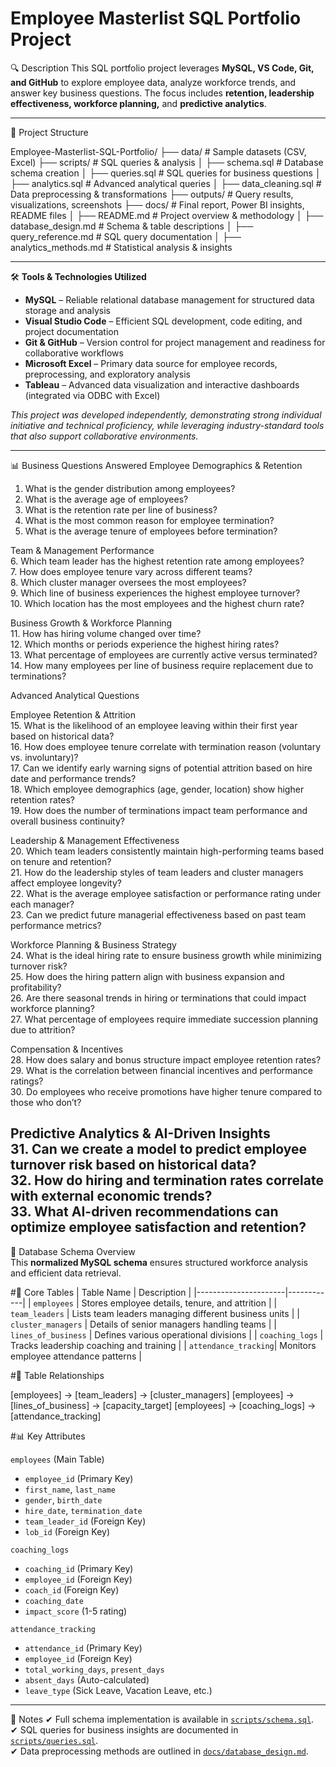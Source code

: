 # Employee Masterlist SQL Portfolio Project

 🔍 Description
This SQL portfolio project leverages **MySQL, VS Code, Git, and GitHub** to explore employee data, analyze workforce trends, and answer key business questions. The focus includes **retention, leadership effectiveness, workforce planning,** and **predictive analytics**.

---

📂 Project Structure

Employee-Masterlist-SQL-Portfolio/ 
├── data/                       # Sample datasets (CSV, Excel) 
├── scripts/                    # SQL queries & analysis 
│   ├── schema.sql              # Database schema creation 
│   ├── queries.sql             # SQL queries for business questions 
│   ├── analytics.sql           # Advanced analytical queries 
│   ├── data_cleaning.sql       # Data preprocessing & transformations 
├── outputs/                    # Query results, visualizations, screenshots 
├── docs/                       # Final report, Power BI insights, README files 
│   ├── README.md               # Project overview & methodology 
│   ├── database_design.md      # Schema & table descriptions 
│   ├── query_reference.md      # SQL query documentation 
│   ├── analytics_methods.md    # Statistical analysis & insights

---

🛠 **Tools & Technologies Utilized**

- **MySQL** – Reliable relational database management for structured data storage and analysis  
- **Visual Studio Code** – Efficient SQL development, code editing, and project documentation  
- **Git & GitHub** – Version control for project management and readiness for collaborative workflows  
- **Microsoft Excel** – Primary data source for employee records, preprocessing, and exploratory analysis  
- **Tableau** – Advanced data visualization and interactive dashboards (integrated via ODBC with Excel)  

*This project was developed independently, demonstrating strong individual initiative and technical proficiency, while leveraging industry-standard tools that also support collaborative environments.*

---

📊 Business Questions Answered
Employee Demographics & Retention  
1. What is the gender distribution among employees?  
2. What is the average age of employees?  
3. What is the retention rate per line of business?  
4. What is the most common reason for employee termination?  
5. What is the average tenure of employees before termination?  

Team & Management Performance  
6. Which team leader has the highest retention rate among employees?  
7. How does employee tenure vary across different teams?    
8. Which cluster manager oversees the most employees?  
9. Which line of business experiences the highest employee turnover?  
10. Which location has the most employees and the highest churn rate?  

Business Growth & Workforce Planning  
11. How has hiring volume changed over time?  
12. Which months or periods experience the highest hiring rates?  
13. What percentage of employees are currently active versus terminated?  
14. How many employees per line of business require replacement due to terminations?  

Advanced Analytical Questions  

Employee Retention & Attrition  
15. What is the likelihood of an employee leaving within their first year based on historical data?  
16. How does employee tenure correlate with termination reason (voluntary vs. involuntary)?  
17. Can we identify early warning signs of potential attrition based on hire date and performance trends?  
18. Which employee demographics (age, gender, location) show higher retention rates?  
19. How does the number of terminations impact team performance and overall business continuity?  

Leadership & Management Effectiveness  
20. Which team leaders consistently maintain high-performing teams based on tenure and retention?  
21. How do the leadership styles of team leaders and cluster managers affect employee longevity?  
22. What is the average employee satisfaction or performance rating under each manager?  
23. Can we predict future managerial effectiveness based on past team performance metrics?  

Workforce Planning & Business Strategy  
24. What is the ideal hiring rate to ensure business growth while minimizing turnover risk?  
25. How does the hiring pattern align with business expansion and profitability?  
26. Are there seasonal trends in hiring or terminations that could impact workforce planning?  
27. What percentage of employees require immediate succession planning due to attrition?  

Compensation & Incentives  
28. How does salary and bonus structure impact employee retention rates?  
29. What is the correlation between financial incentives and performance ratings?  
30. Do employees who receive promotions have higher tenure compared to those who don’t?  

Predictive Analytics & AI-Driven Insights  
31. Can we create a model to predict employee turnover risk based on historical data?  
32. How do hiring and termination rates correlate with external economic trends?  
33. What AI-driven recommendations can optimize employee satisfaction and retention?  
---

📑 Database Schema Overview  
This **normalized MySQL schema** ensures structured workforce analysis and efficient data retrieval.

#🧱 Core Tables
| Table Name            | Description |
|----------------------|------------|
| `employees`          | Stores employee details, tenure, and attrition |
| `team_leaders`       | Lists team leaders managing different business units |
| `cluster_managers`   | Details of senior managers handling teams |
| `lines_of_business`  | Defines various operational divisions |
| `coaching_logs`      | Tracks leadership coaching and training |
| `attendance_tracking`| Monitors employee attendance patterns |

#🔗 Table Relationships

[employees] → [team_leaders] → [cluster_managers] [employees] → [lines_of_business] → [capacity_target] [employees] → [coaching_logs] → [attendance_tracking]

#📊 Key Attributes

`employees` (Main Table)
- `employee_id` (Primary Key)
- `first_name`, `last_name`
- `gender`, `birth_date`
- `hire_date`, `termination_date`
- `team_leader_id` (Foreign Key)
- `lob_id` (Foreign Key)

`coaching_logs`
- `coaching_id` (Primary Key)
- `employee_id` (Foreign Key)
- `coach_id` (Foreign Key)
- `coaching_date`
- `impact_score` (1-5 rating)

`attendance_tracking`
- `attendance_id` (Primary Key)
- `employee_id` (Foreign Key)
- `total_working_days`, `present_days`
- `absent_days` (Auto-calculated)
- `leave_type` (Sick Leave, Vacation Leave, etc.)

---

📌 Notes
✔ Full schema implementation is available in [`scripts/schema.sql`](../scripts/schema.sql).  
✔ SQL queries for business insights are documented in [`scripts/queries.sql`](../scripts/queries.sql).  
✔ Data preprocessing methods are outlined in [`docs/database_design.md`](../docs/database_design.md).  
